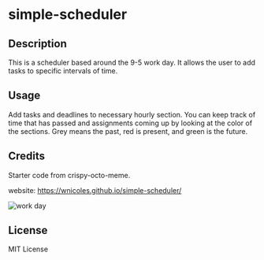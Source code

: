 # simple-scheduler

## Description

This is a scheduler based around the 9-5 work day. It allows the user to add tasks to specific intervals of time. 

## Usage

Add tasks and deadlines to necessary hourly section. You can keep track of time that has passed and assignments coming up by looking at the color of the sections. Grey means the past, red is present, and green is the future. 

## Credits

Starter code from crispy-octo-meme.

website: https://wnicoles.github.io/simple-scheduler/

![work day](https://github.com/WNicoleS/simple-scheduler/assets/133277288/f76e2903-b7ac-4d81-84ab-303e9c10902e)

## License

MIT License
